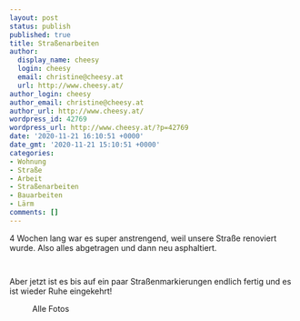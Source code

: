 ```yaml
---
layout: post
status: publish
published: true
title: Straßenarbeiten
author:
  display_name: cheesy
  login: cheesy
  email: christine@cheesy.at
  url: http://www.cheesy.at/
author_login: cheesy
author_email: christine@cheesy.at
author_url: http://www.cheesy.at/
wordpress_id: 42769
wordpress_url: http://www.cheesy.at/?p=42769
date: '2020-11-21 16:10:51 +0000'
date_gmt: '2020-11-21 15:10:51 +0000'
categories:
- Wohnung
- Straße
- Arbeit
- Straßenarbeiten
- Bauarbeiten
- Lärm
comments: []
---
```

<!-- wp:paragraph -->
4 Wochen lang war es super anstrengend, weil unsere Straße renoviert wurde. Also alles abgetragen und dann neu asphaltiert.
<!-- /wp:paragraph -->
<!-- wp:image {"id":42744} -->
<figure class="wp-block-image"><img src="{% link _fotos/leben-in-belfast/2020/bauarbeiten/Bauarbeiten-007.jpg %}" alt="" class="wp-image-42744"></figure>
<!-- /wp:image -->
<!-- wp:image {"id":42762} -->
<figure class="wp-block-image"><img src="{% link _fotos/leben-in-belfast/2020/bauarbeiten/Bauarbeiten-025.jpg %}" alt="" class="wp-image-42762"></figure>
<!-- /wp:image -->
<!-- wp:paragraph -->
Aber jetzt ist es bis auf ein paar Straßenmarkierungen endlich fertig und es ist wieder Ruhe eingekehrt!
<!-- /wp:paragraph -->
<!-- wp:image {"id":42766,"linkDestination":"custom"} -->
<figure class="wp-block-image"><a href="{% link _fotos/leben-in-belfast/2020/bauarbeiten/index.md %}"><img src="{% link _fotos/leben-in-belfast/2020/bauarbeiten/Bauarbeiten-029.jpg %}" alt="" class="wp-image-42766"></a><br>
<figcaption>Alle Fotos</figcaption>
</figure>
<!-- /wp:image -->
